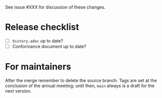 See issue #XXX for discussion of these changes.

# Release checklist
- [ ] `history.adoc` up to date?
- [ ] Conformance document up to date?

# For maintainers
After the merge remember to delete the source branch.
Tags are set at the conclusion of the annual meeting; until then, `main` always is a draft for the next version.
